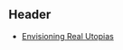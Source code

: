 <!-- TITLE: Transformative Reform -->
<!-- SUBTITLE: Transformative Economic and Democratic Reform -->

## Header

* [Envisioning Real Utopias](https://www.ssc.wisc.edu/~wright/ERU.htm)